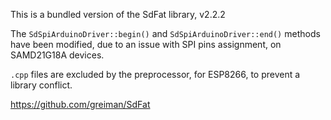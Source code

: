 This is a bundled version of the SdFat library, v2.2.2

The `SdSpiArduinoDriver::begin()` and `SdSpiArduinoDriver::end()` methods have been modified, due to an issue with SPI pins assignment, on SAMD21G18A devices.

`.cpp` files are excluded by the preprocessor, for ESP8266, to prevent a library conflict.

https://github.com/greiman/SdFat